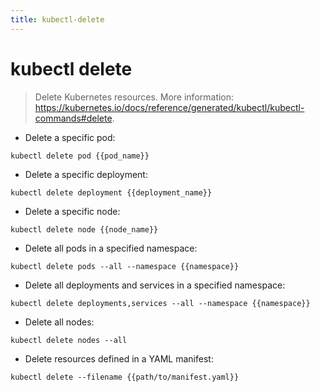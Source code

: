 ```yaml
---
title: kubectl-delete
---
```

# kubectl delete

> Delete Kubernetes resources.
> More information: <https://kubernetes.io/docs/reference/generated/kubectl/kubectl-commands#delete>.

- Delete a specific pod:

`kubectl delete pod {{pod_name}}`

- Delete a specific deployment:

`kubectl delete deployment {{deployment_name}}`

- Delete a specific node:

`kubectl delete node {{node_name}}`

- Delete all pods in a specified namespace:

`kubectl delete pods --all --namespace {{namespace}}`

- Delete all deployments and services in a specified namespace:

`kubectl delete deployments,services --all --namespace {{namespace}}`

- Delete all nodes:

`kubectl delete nodes --all`

- Delete resources defined in a YAML manifest:

`kubectl delete --filename {{path/to/manifest.yaml}}`

